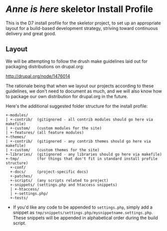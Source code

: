 *Anne is here*
skeletor Install Profile
===========================

This is the D7 install profile for the skeletor project, to set up an
appropriate layout for a build-based development strategy, striving
toward continuous delivery and great good.

Layout
------

We will be attempting to follow the drush make guidelines laid out for
packaging distributions on drupal.org:

http://drupal.org/node/1476014

The rationale being that when we layout our projects according to these
guidelines, we don't need to document as much, and we will also know how
to package our own distribution for drupal.org in the future.

Here's the additional suggested folder structure for the install profile:

    +-modules/
    | +-contrib/  (gitignored - all contrib modules should go here via makefile)
    | +-custom/   (custom modules for the site)
    | +-features/ (all feature modules)
    +-themes/
    | +-contrib/  (gitignored - any contrib themes should go here via makefile)
    | +-custom/   (custom themes for the site)
    +-libraries/  (gitignored - any libraries should go here via makefile)
    +-tmp/        (for things that don't fit in standard install profile structure)
      +-conf/
      +-docs/     (project-specific docs)
      +-patches/
      +-scripts/  (any scripts related to project)
      +-snippets/ (settings.php and htaccess snippets)
      | +-htaccess/
      | +-settings.php/
      +-tests/

* If you'd like any code to be appended to `settings.php`, simply add a
snippet as `tmp/snippets/settings.php/mysnippetname.settings.php`. These
snippets will be appended in alphabetical order during the build script.
